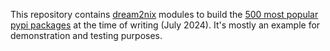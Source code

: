 This repository contains [dream2nix](https://dream2nix.dev) modules to build the
[500 most popular pypi packages](https://github.com/hugovk/top-pypi-packages)
at the time of writing (July 2024). It's mostly an example for demonstration
and testing purposes.
